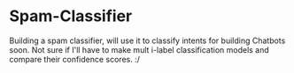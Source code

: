 # Spam-Classifier

Building a spam classifier, will use it to classify intents for building Chatbots soon. Not sure if I'll have to make mult
i-label classification models and compare their confidence scores. :/
